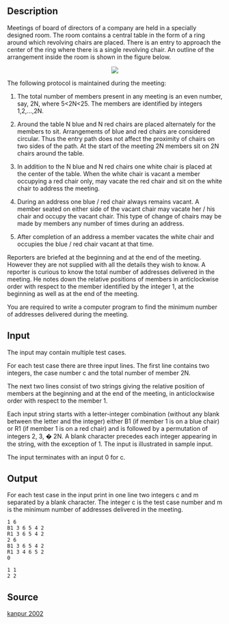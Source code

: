 <h2>Description</h2><p>Meetings of board of directors of a company are held in a specially designed room. The room contains a central table in the form of a ring around which revolving chairs are placed. There is an entry to approach the center of the ring where there is a single revolving chair. An outline of the arrangement inside the room is shown in the figure below. 
</p>

<center><img src="images/1346_1.jpg"></center><p>
</p>The following protocol is maintained during the meeting: 

1. The total number of members present in any meeting is an even number, say, 2N, where 5&lt;2N&lt;25. The members are identified by integers 1,2,...,2N. 

2. Around the table N blue and N red chairs are placed alternately for the members to sit. Arrangements of blue and red chairs are considered circular. Thus the entry path does not affect the proximity of chairs on two sides of the path. At the start of the meeting 2N members sit on 2N chairs around the table. 

3. In addition to the N blue and N red chairs one white chair is placed at the center of the table. When the white chair is vacant a member occupying a red chair only, may vacate the red chair and sit on the white chair to address the meeting. 

4. During an address one blue / red chair always remains vacant. A member seated on either side of the vacant chair may vacate her / his chair and occupy the vacant chair. This type of change of chairs may be made by members any number of times during an address. 

5. After completion of an address a member vacates the white chair and occupies the blue / red chair vacant at that time. 

Reporters are briefed at the beginning and at the end of the meeting. However they are not supplied with all the details they wish to know. A reporter is curious to know the total number of addresses delivered in the meeting. He notes down the relative positions of members in anticlockwise order with respect to the member identified by the integer 1, at the beginning as well as at the end of the meeting. 

You are required to write a computer program to find the minimum number of addresses delivered during the meeting. 

<h2>Input</h2><p>The input may contain multiple test cases. 
</p>
For each test case there are three input lines. The first line contains two integers, the case number c and the total number of member 2N. 

The next two lines consist of two strings giving the relative position of members at the beginning and at the end of the meeting, in anticlockwise order with respect to the member 1. 

Each input string starts with a letter-integer combination (without any blank between the letter and the integer) either B1 (if member 1 is on a blue chair) or R1 (if member 1 is on a red chair) and is followed by a permutation of integers 2, 3, � 2N. A blank character precedes each integer appearing in the string, with the exception of 1. The input is illustrated in sample input. 

The input terminates with an input 0 for c. 
<h2>Output</h2><p>For each test case in the input print in one line two integers c and m separated by a blank character. The integer c is the test case number and m is the minimum number of addresses delivered in the meeting. </p><pre><code class="language-input1">1 6 
B1 3 6 5 4 2 
R1 3 6 5 4 2 
2 6 
B1 3 6 5 4 2 
R1 3 4 6 5 2 
0 </code></pre><pre><code class="language-output1">1 1 
2 2 
</code></pre><h2>Source</h2><a href="searchproblem?field=source&amp;key=kanpur+2002">kanpur 2002</a>